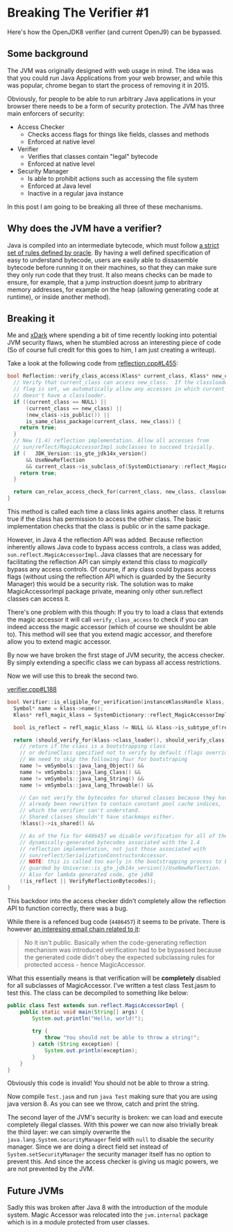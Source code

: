 # Breaking The Verifier #1

Here's how the OpenJDK8 verifier (and current OpenJ9) can be bypassed.

## Some background

The JVM was originally designed with web usage in mind. 
The idea was that you could run Java Applications from your web browser, and while this was popular, chrome began to start the process of removing it in 2015.

Obviously, for people to be able to run arbitrary Java applications in your browser there needs to be a form of security protection.
The JVM has three main enforcers of security:
- Access Checker
	- Checks access flags for things like fields, classes and methods
	- Enforced at native level
- Verifier
	- Verifies that classes contain "legal" bytecode
	- Enforced at native level
- Security Manager
	- Is able to prohibit actions such as accessing the file system
	- Enforced at Java level
	- Inactive in a regular java instance
	
In this post I am going to be breaking all three of these mechanisms.

## Why does the JVM have a verifier?

Java is compiled into an intermediate bytecode, which must follow [a strict set of rules defined by oracle](https://docs.oracle.com/javase/specs/jvms/se15/html/).
By having a well defined specification of easy to understand bytecode, users are easily able to dissasemble bytecode before running it on their machines, so that they can make sure they only run code that they trust.
It also means checks can be made to ensure, for example, that a jump instruction doesnt jump to abritrary memory addresses, for example on the heap (allowing generating code at runtime), or inside another method).

## Breaking it

Me and [xDark](https://github.com/xxDark) where spending a bit of time recently looking into potential JVM security flaws, when he stumbled across an interesting piece of code (So of course full credit for this goes to him, I am just creating a writeup).

Take a look at the following code from [reflection.cpp#L455](https://github.com/openjdk/jdk/blob/jdk8-b120/hotspot/src/share/vm/runtime/reflection.cpp#L455):
```C++
bool Reflection::verify_class_access(Klass* current_class, Klass* new_class, bool classloader_only) {
  // Verify that current_class can access new_class.  If the classloader_only
  // flag is set, we automatically allow any accesses in which current_class
  // doesn't have a classloader.
  if ((current_class == NULL) ||
      (current_class == new_class) ||
      (new_class->is_public()) ||
      is_same_class_package(current_class, new_class)) {
    return true;
  }
  // New (1.4) reflection implementation. Allow all accesses from
  // sun/reflect/MagicAccessorImpl subclasses to succeed trivially.
  if (   JDK_Version::is_gte_jdk14x_version()
      && UseNewReflection
      && current_class->is_subclass_of(SystemDictionary::reflect_MagicAccessorImpl_klass())) {
    return true;
  }

  return can_relax_access_check_for(current_class, new_class, classloader_only);
}
```
This method is called each time a class links agains another class.
It returns true if the class has permission to access the other class.
The basic implementation checks that the class is public or in the same package.

However, in Java 4 the reflection API was added. Because reflection inherently allows Java code to bypass access controls, a class was added, `sun.reflect.MagicAccessorImpl`. 
Java classes that are necessary for facilitating the reflection API can simply extend this class to *magically* bypass any access controls. Of course, if any class could bypass access flags (without using the reflection API which is guarded by the Security Manager) this would be a security risk. 
The solution was to make MagicAccessorImpl package private, meaning only other sun.reflect classes can access it.

There's one problem with this though: If you try to load a class that extends the magic accessor it will call `verify_class_access` to check if you can indeed access the magic accessor (which of course we shouldnt be able to). This method will see that you extend magic accessor, and therefore allow you to extend magic accessor.

By now we have broken the first stage of JVM security, the access checker. By simply extending a specific class we can bypass all access restrictions.

Now we will use this to break the second two.


[verifier.cpp#L188](https://github.com/openjdk/jdk/blob/jdk8-b120/hotspot/src/share/vm/classfile/verifier.cpp#L188)
```C++
bool Verifier::is_eligible_for_verification(instanceKlassHandle klass, bool should_verify_class) {
  Symbol* name = klass->name();
  Klass* refl_magic_klass = SystemDictionary::reflect_MagicAccessorImpl_klass();

  bool is_reflect = refl_magic_klass != NULL && klass->is_subtype_of(refl_magic_klass);

  return (should_verify_for(klass->class_loader(), should_verify_class) &&
    // return if the class is a bootstrapping class
    // or defineClass specified not to verify by default (flags override passed arg)
    // We need to skip the following four for bootstraping
    name != vmSymbols::java_lang_Object() &&
    name != vmSymbols::java_lang_Class() &&
    name != vmSymbols::java_lang_String() &&
    name != vmSymbols::java_lang_Throwable() &&

    // Can not verify the bytecodes for shared classes because they have
    // already been rewritten to contain constant pool cache indices,
    // which the verifier can't understand.
    // Shared classes shouldn't have stackmaps either.
    !klass()->is_shared() &&

    // As of the fix for 4486457 we disable verification for all of the
    // dynamically-generated bytecodes associated with the 1.4
    // reflection implementation, not just those associated with
    // sun/reflect/SerializationConstructorAccessor.
    // NOTE: this is called too early in the bootstrapping process to be
    // guarded by Universe::is_gte_jdk14x_version()/UseNewReflection.
    // Also for lambda generated code, gte jdk8
    (!is_reflect || VerifyReflectionBytecodes));
}
```

This backdoor into the access checker didn't completely allow the reflection API to function correctly, there was a bug.

While there is a refenced bug code (`4486457`) it seems to be private. There is however [an interesing email chain related to it](http://mail.openjdk.java.net/pipermail/jigsaw-dev/2016-December/010645.html):

> No it isn't public. Basically when the code-generating reflection
> mechanism was introduced verification had to be bypassed because the
> generated code didn't obey the expected subclassing rules for protected
> access - hence MagicAccessor.

What this essentially means is that verification will be **completely** disabled for all subclasses of MagicAccessor.
I've written a test class Test.jasm to test this. The class can be decompiled to something like below:
```Java
public class Test extends sun.reflect.MagicAccessorImpl {
	public static void main(String[] args) {
		System.out.println("Hello, world!");
		
		try {
			throw "You should not be able to throw a string!";
		} catch (String exception) {
			System.out.println(exception);
		}
	}
}
```
Obviously this code is invalid! You should not be able to throw a string.

Now compile `Test.jasm` and run `java Test` making sure that you are using java version 8. As you can see we throw, catch and print the string.

The second layer of the JVM's security is broken: we can load and execute completely illegal classes.
With this power we can now also trivially break the third layer: we can simply overwrite the `java.lang.System.securityManager` field with `null` to disable the security manager. Since we are doing a direct field set instead of `System.setSecurityManager` the security manager itself has no option to prevent this. And since the access checker is giving us magic powers, we are not prevented by the JVM.

## Future JVMs
Sadly this was broken after Java 8 with the introduction of the module system. Magic Accessor was relocated into the `jvm.internal` package which is in a module protected from user classes.
